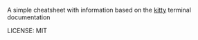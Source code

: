 A simple cheatsheet with information based on the [kitty](https://sw.kovidgoyal.net/kitty) terminal documentation

LICENSE: MIT
